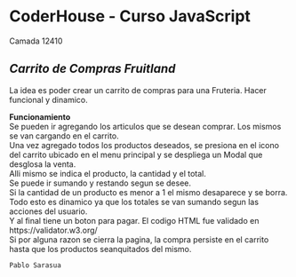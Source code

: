 <h1 class="code-line" data-line-start=0 data-line-end=1 ><a id="CoderHouse__Curso_JavaScript_0"></a>CoderHouse - Curso JavaScript</h1>
<p class="has-line-data" data-line-start="1" data-line-end="2">Camada 12410</p>
<h2 class="code-line" data-line-start=2 data-line-end=3 ><a id="_Carrito_de_Compras_Fruitland__2"></a><em>Carrito de Compras Fruitland</em></h2>
<p class="has-line-data" data-line-start="5" data-line-end="6">La idea es poder crear un carrito de compras para una Fruteria. Hacer funcional y dinamico.</p>
<p class="has-line-data" data-line-start="7" data-line-end="16"><strong>Funcionamiento</strong><br>
Se pueden ir agregando los articulos que se desean comprar. Los mismos se van cargando en el carrito.<br>
Una vez agregado todos los productos deseados, se presiona en el icono del carrito ubicado en el menu principal y se despliega un Modal que desglosa la venta.<br>
Alli mismo se indica el producto, la cantidad y el total.<br>
Se puede ir sumando y restando segun se desee.<br>
Si la cantidad de un producto es menor a 1 el mismo desaparece y se borra.<br>
Todo esto es dinamico ya que los totales se van sumando segun las acciones del usuario.<br>
Y al final tiene un boton para pagar.
  El codigo HTML fue validado en https://validator.w3.org/<br>
Si por alguna razon se cierra la pagina, la compra persiste en el carrito hasta que los productos seanquitados del mismo.</p>
<pre><code class="has-line-data" data-line-start="19" data-line-end="21" class="language-sh">Pablo Sarasua
</code></pre>
